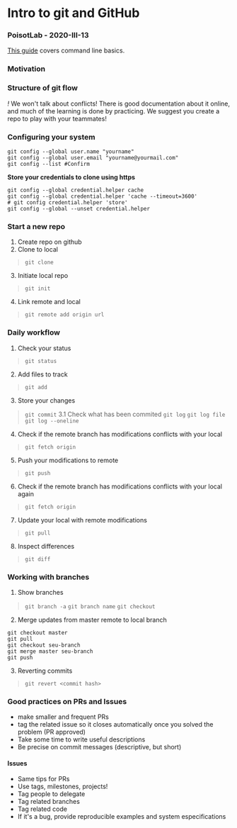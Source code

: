 # Intro to git and GitHub
### PoisotLab - 2020-III-13

[This guide](https://github.com/kguidonimartins/studygroup-ufg/blob/master/guia-de-referencia.md#trabalhando-com-branches) covers command line basics.

### Motivation
### Structure of git flow
*!* We won't talk about conflicts! There is good documentation about it online, and much of the learning is done by practicing. We suggest you create a repo to play with your teammates!

### Configuring your system  
```
git config --global user.name "yourname"
git config --global user.email "yourname@yourmail.com"
git config --list #Confirm
```  

**Store your credentials to clone using https**  
```
git config --global credential.helper cache
git config --global credential.helper 'cache --timeout=3600'
# git config credential.helper 'store'
git config --global --unset credential.helper
```

### Start a new repo  
1. Create repo on github
2. Clone to local
> `git clone`
3. Initiate local repo
> `git init`
4. Link remote and local
> `git remote add origin url`

### Daily workflow
1. Check your status
> `git status`
2. Add files to track
> `git add`
3. Store your changes
> `git commit`
3.1 Check what has been commited
> `git log`
> `git log file`
> `git log --oneline`
4. Check if the remote branch has modifications conflicts with your local
> `git fetch origin`
5. Push your modifications to remote
> `git push`
6. Check if the remote branch has modifications conflicts with your local again
> `git fetch origin`
7. Update your local with remote modifications
> `git pull`
8. Inspect differences
> `git diff`

### Working with branches
1. Show branches
> `git branch -a`
> `git branch name`
> `git checkout`

2. Merge updates from master remote to local branch
```
git checkout master
git pull
git checkout seu-branch
git merge master seu-branch
git push
```
3. Reverting commits
> `git revert <commit hash>`


### Good practices on PRs and Issues
- make smaller and frequent PRs
- tag the related issue so it closes automatically once you solved the problem (PR approved)
- Take some time to write useful descriptions
- Be precise on commit messages (descriptive, but short)

#### Issues
- Same tips for PRs
- Use tags, milestones, projects!
- Tag people to delegate
- Tag related branches
- Tag related code
- If it's a bug, provide reproducible examples and system especifications


